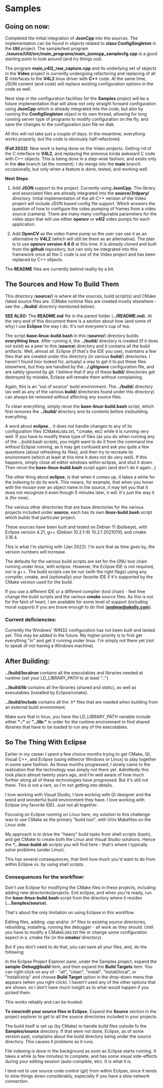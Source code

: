 # Samples
     
## Going on now:   

Completed the initial integration of **JsonCpp** into the sources. The implementation can be found in objects related to **class ConfigSingleton** in the **Util** project.  The sample/test program **./source/Util/src/main_programs/main_jsoncpp_samplecfg.cpp** is a good starting point to look around (and try things out).   
     
The program **main_v4l2_raw_capture.cpp** and its underlying set of objects in the **Video** project is currently undergoing refactoring and replacing of all **C** interfaces to the **V4L2** linux driver with **C++** code.  At the same time, JSON content (and code) will replace existing configuration options in the code as well.  
     
Next step in the configuration facilities for the **Samples** project will be a future implementation that will allow not only straight forward configuration using **JsonCpp** which is already integrated into the code, but also by running the **ConfigSingleton** object in its own thread, allowing for long running server type of programs to modify configuration on the fly, and save the changes to the configuration json file on diak.

All this will not take just a couple of days.  In the meantime, everything works properly, but the code is obviously half-refactored.    
    
**(Fall 2022)**: New work is being done on the Video projects. Getting rid of the C interface to **V4L2**, and replacing the previous kinda awkward C code with C++ objects.  This is being done in a step-wise fashion, and exists only in the **dev** branch (at the moment). I do merge into the **main** branch occasionally, but only when a feature is done, tested, and working well.   
     
**Next Steps**:    
    
1. Add **JSON** support to the project.  Currently using **JsonCpp**.  The library and associated files are already integrated into the **source/3rdpary/** directory.  Initial implementation of the all-C++ version of the Video project will include JSON based config file support.  Which answers the question of how to configure the video pumping of frames from a video source (camera).  There are many many configurable parameters for the video apps that will use either **opencv** or **v4l2** video pumps for each application.   
      
2. Add **OpenCV** as the video frame pump so the user can use it as an alternative to **V4L2** (which will still be there as an alternative).  The plan is to use **opencv version 4.6.0** at this time.  It is already cloned and built from the **github** repository, but can only be integrated into this framework once all the C code is out of the Video project and has been replaced by C++ objects.     
        
The **README** files are currently behind reality by a bit.     
     
## The Sources and How To Build Them

This directory (**source/**) is where all the sources, build script(s) and CMake rlated source files are. (CMake runtime files are created mostly elsewhere - see the **../build/** directory mentioned below).

**SEE ALSO:** The **README.md** file in the parent folder (**../README.md**).  At the very end of this document there
is a section about how (and some of why) I use **Eclipse** the way I do.  It's not everyone's cup of tea.  

The script **base-linux-build.bash** in this (**source/**) directory builds **everything linux**. 
After running it, the **../build/** directory is created (if it does not exist) as a peer to this (**source**)
directory and it contains all the build artifacts.  Well, almost all.  Eclipse (if that's the IDE you use), 
maintains a few files that are created under this directory (in various **build/**)
directories.  I haven't found (nor looked for, actualy) a way to get it to put these files elsewhere, but 
they are handled by the **../.gitignore** configuration file, and are safely ignored by git.  I believe that if
any of these **build/** directories get destroyed by mistake, Eclipse will remake them without complaining.

Again, this is an "out of source" build environment.  The **../build/** directory (as well as any of the 
various **build/** directories found under this directory) can always be removed 
without affecting any source files.  

To clean everything, simply rerun the **base-linux-build.bash** script, which first removes the **../build/** 
directory and its contents before (re)building everything.  

A word about **eclipse**... it does not handle changes to any of its configuration files (CMakeLists.txt, 
\*.cmake, etc) while it is running very well.  If you have to modify these type of files 
(as you do when running any of the ...build.bash scripts,
you might want to do it from the command line without Eclipse running,
as it may get confused and ask you quite a few questions (about refreshing its files), and then try to recreate
its environment (which at least at this time it does not do very well). If this happens, simply close all editor windows
within eclipse, and shut it down.  Then rerun the **base-linux-build.bash** script again (and don't do it again...)

The other thing about **eclipse**, is that when it comes up, it takes a while for the indexing to do its work.  This means, 
for example, that when you hover with the mouse over an object name in the source, it may tell you that it does not recognize it
even though 5 minutes later, it will.  It's just the way it is (for now).

The various other directories that are base directories for the various projects included under **source**, each has its own **linux-build.bash** script which builds that particular project.  

These sources have been built and tested on Debian 11 (bullseye), with 
Eclipse version 4.21,
g++ (Debian 10.2.1-6) 10.2.1 20210110, 
and cmake 3.18.4.

This is what I'm starting with (Jan 2022).  I'm sure that as time goes by, the version numbers will
increase. 

The defaults for the various build scripts are set for the GNU tool chain running under linux, with
eclipse.  However, the Eclipse IDE is not required, nor is g++. The build scripts can be run (with the 
right flags) using any compiler, cmake, and (optionally) your favorite IDE if it's supported 
by the CMake version used for the build. 

If you use a different IDE or a different compiler (tool chain) - feel free change the build scripts 
and the various **cmake** source files.  As this is not for the faint of heart, I am available for some level of support 
(including moral support) if you are brave enough to do that (**andrew@akelly.com**).

### Current deficiencies: ###

Currently the Windows' WIN32 configuration has not been built and tested yet. 
This may be added in the future.  My higher priority is to first get everything
"in" and get it running under linux.  I'm simply not there yet (not to speak of
not having a Windows machine). 


## After Building: ##

**../build/localrun** contains all the executables and libraries needed at runtime (set your LD_LIBRARY_PATH to at least ".:") 

**../build/lib** contains all the libraries (shared and static), as well as executables (installed by Eclipse/cmake).

**../build/include** contains all the .h\* files that are needed when building from an external build environment. 

Make sure that in linux, you have the LD_LIBRARY_PATH variable include either **".:"** or **"../lib:"** in order for the runtime environment to find shared libraries that have to be loaded to run any of the executables.  


## So The Thing With Eclipse ##

Earlier in my career I spent a few choice months trying to get CMake, Qt, Visual C++, and Eclipse (using either/or Windows or Linux) to play together in some sane fashion.  As those months progressed, I slowly came to the realization that the technology was simply not there yet. Admittedly this took place almost twenty years ago, and I'm well aware of how much further along all of these technologies have progressed.  But it's still not there.  This is not a rant, so I'm not getting into details.

I love working with Visual Studio, I love working with Qt designer and the weird and wonderful build environment they have. I love working with Eclipse (my favorite IDE).  Just not all together.  

Focusing on Eclipse running on Linux here, my solution to this challenge was to use CMake as the primary "build tool", with Unix Makefiles on the Linux side.   

My approach is to drive the "heavy" build tasks from shell scripts (bash), and get CMake to create both the Linux and Visual Studio solutions.  Hence the **\*...linux-build.sh** scripts you will find here - that's where I typically solve problems (under Linux).  

This has several consequences, that limit how much you'd want to do from within Eclipse vs. by using shell scripts.  


### Consequences for the workflow: ###

Don't use Eclipse for modifying the CMake files in these projects, including adding new directories/projects.   Exit eclipse, and when you're ready, run the **base-linux-build.bash** script from the directory where it resides (**...Samples/source**).

That's about the only limitation on using Eclipse in this workflow.

Editing files, adding .cpp and/or .h\* files to existing source directories, rebuilding, installing, running the debugger - all work as they should.  Until you have to modify a CMakeLists.txt file or change some configuration aspect in a .cmake file (in the **cmake/** directory). 

But if you don't need to do that, you can save all your files, and, do the following:

In the Eclipse Project Explorer pane, under the Samples project, expand the **sample-Debug@build** item, and then expand the **Build Targets** item. You can right-click on any of - "all", "clean", "install", "install/local", or "install/strip" and choose **Build Target** option in the drop-down menu that appears (when you right-click).  I haven't used any of the other options that are shown, so I don't have much insight as to what would happen if you picked them.

This works reliably and can be trusted. 

**To view/edit your source files in Eclipse**, Expand the **Source** section in the project explorer to get to all the source directories included in your projects. 

The build itself is set up (by CMake) to handle build files outside fo the **Samples/source** directory.  If that were not done, Eclipse, as of some version past, complains about the build directory being under the source directory.  This causes it problems as it runs.

File indexing is done in the background as soon as Eclipse starts running.  It takes a while (a few minutes) to complete, and has some visual side-effects during your editing session (auto-complete, etc).  It is what it is.  

I tend not to use source code control (git) from within Eclipse, since it tends to slow things down considerably, especially if you have a slow network connection.



